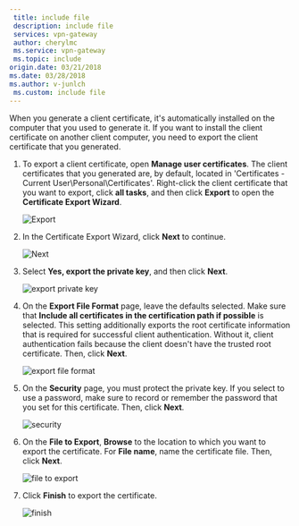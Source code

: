 ```yaml
---
 title: include file
 description: include file
 services: vpn-gateway
 author: cherylmc
 ms.service: vpn-gateway
 ms.topic: include
origin.date: 03/21/2018
ms.date: 03/28/2018
ms.author: v-junlch
 ms.custom: include file
---
```

When you generate a client certificate, it's automatically installed on the computer that you used to generate it. If you want to install the client certificate on another client computer, you need to export the client certificate that you generated.

1. To export a client certificate, open **Manage user certificates**. The client certificates that you generated are, by default, located in 'Certificates - Current User\Personal\Certificates'. Right-click the client certificate that you want to export, click **all tasks**, and then click **Export** to open the **Certificate Export Wizard**.

    ![Export](./media/vpn-gateway-certificates-export-client-cert-include/export.png)
2. In the Certificate Export Wizard, click **Next** to continue.

    ![Next](./media/vpn-gateway-certificates-export-client-cert-include/next.png)
3. Select **Yes, export the private key**, and then click **Next**.

    ![export private key](./media/vpn-gateway-certificates-export-client-cert-include/privatekeyexport.png)
4. On the **Export File Format** page, leave the defaults selected. Make sure that **Include all certificates in the certification path if possible** is selected. This setting additionally exports the root certificate information that is required for successful client authentication. Without it, client authentication fails because the client doesn't have the trusted root certificate. Then, click **Next**.

    ![export file format](./media/vpn-gateway-certificates-export-client-cert-include/includeallcerts.png)
5. On the **Security** page, you must protect the private key. If you select to use a password, make sure to record or remember the password that you set for this certificate. Then, click **Next**.

    ![security](./media/vpn-gateway-certificates-export-client-cert-include/security.png)
6. On the **File to Export**, **Browse** to the location to which you want to export the certificate. For **File name**, name the certificate file. Then, click **Next**.

    ![file to export](./media/vpn-gateway-certificates-export-client-cert-include/filetoexport.png)
7. Click **Finish** to export the certificate.

    ![finish](./media/vpn-gateway-certificates-export-client-cert-include/finish.png)

<!-- ms.date: 03/28/2018 -->